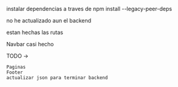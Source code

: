 
instalar dependencias a traves de 
npm install --legacy-peer-deps


no he actualizado aun el backend

estan hechas las rutas 


Navbar casi hecho 

TODO ->

    Paginas
    Footer
    actualizar json para terminar backend
